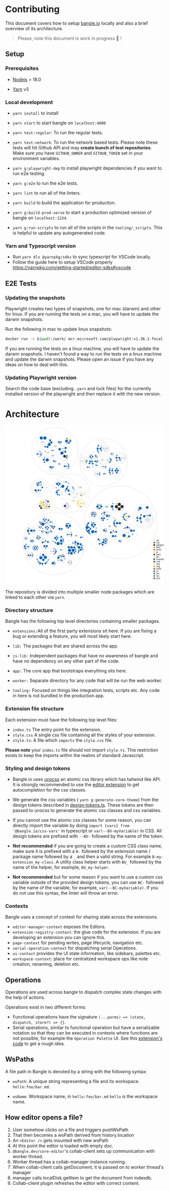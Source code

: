 # Contributing

This document covers how to setup [bangle.io](http://bangle.io) locally and also a brief overview of its architecture.

> Please, note this document is work in progress :nail_care: !

## Setup

### Prerequisites

- [Nodejs](https://nodejs.org/en/download/) > 18.0

- [Yarn](https://yarnpkg.com/) v3

### Local development

- `yarn install` to install

- `yarn start` to start bangle on `localhost:4000`

- `yarn test:regular`\: To run the regular tests.

- `yarn test:network`\: To run the network based tests. Please note these tests will hit Github API and may **create bunch of test repositories**. Make sure you have `GITHUB_OWNER` and `GITHUB_TOKEN` set in your environment variables.

- `yarn g:playwright-dep` to install playwright dependencies if you want to run e2e testing.

- `yarn g:e2e` to run the e2e tests.

- `yarn lint` to run all of the linters.

- `yarn build` to build the application for production.

- `yarn g:build-prod-serve` to start a production optimized version of bangle on `localhost:1234`.

- `yarn g:run-scripts` to run all of the scripts in the `tooling/_scripts`. This is helpful to update any autogenerated code.

### Yarn and Typescript version

- Run `yarn dlx @yarnpkg/sdks` to sync typescript for VSCode locally.
- Follow the guide here to setup VSCode properly <https://yarnpkg.com/getting-started/editor-sdks#vscode>

## E2E Tests

### Updating the snapshots

Playwright creates two types of snapshots, one for mac (darwin) and other for linux. If you are running the tests on a mac, you will have to update the darwin snapshots.

Run the following in mac to update linux snapshots:

```bash
docker run -v $(pwd):/work/ mcr.microsoft.com/playwright:v1.36.1-focal bash -c 'cd work && yarn install &&  yarn g:playwright-dep && NODE_OPTIONS="--max-old-space-size=8144"  yarn g:e2e '
```

If you are running the tests on a linux machine, you will have to update the darwin snapshots. I haven't found a way to run the tests on a linux machine and update the darwin snapshots. Please open an issue if you have any ideas on how to deal with this.

### Updating Playwright version

Search the code base (excluding `.yarn` and lock files)  for the currently installed version of the playwright and then replace it with the new version.

# Architecture

![overview](diagram.svg)

The repository is divided into multiple smaller node packages which are linked to each other via `yarn`.

### Directory structure

Bangle has the following top level directories containing smaller packages.

- `extensions:`All of the first party extensions sit here. If you are fixing a bug or extending a feature, you will most likely start here.

- `lib:` The packages that are shared across the app.

- `js-lib:` Independent packages that have no awareness of bangle and have no dependency on any other part of the code.

- `app:` The core app that bootstraps everything sits here.

- `worker:` Separate directory for any code that will be run the web worker.

- `tooling:` Focused on things like integration tests, scripts etc. Any code in here is not bundled in the production app.

### Extension file structure

Each extension must have the following top level files:

- `index.ts` The entry point for the extension.
- `style.css` A single css file containing all the styles of your extension.
- `style.ts`\: A file which `imports` the `style.css` file.

**Please note** your `index.ts` file should not import `style.ts`. This restriction exists to keep the imports within the realms of standard Javascript.

### Styling and design tokens

- Bangle.io uses [unocss](https://github.com/unocss/unocss) an atomic css library which has tailwind like API. It is strongly recommended to use the [editor extension](https://marketplace.visualstudio.com/items?itemName=antfu.unocss) to get autocompletion for the css classes.

- We generate the css variables ( `yarn g:generate-core-theme`) from the design tokens described in [design-tokens.ts](https://github.com/bangle-io/bangle-io/blob/dev/lib/shared-types/design-tokens.ts). These tokens are then passed to unocss to generate the atomic css classes and css variables.

- If you cannot use the atomic css classes for some reason, you can directly import the variable by doing `import {vars} from '@bangle.io/css-vars'` in typescript or `var(--BV-myVariable)` in CSS. All design tokens are prefixed with `--BV-` followed by the name of the token.

- **Not recommended** if you are going to create a custom CSS class name, make sure it is prefixed with a `B-` followed by the extension name / package name followed by a `_` and then a valid string. For example `B-my-extension_my-class`. A utility class helper starts with `BU_` followed by the name of the helper, for example, `BU_my-helper`.

- **Not recommended** but for some reason if you want to use a custom css variable outside of the provided design tokens, you can use `BC-` followed by the name of the variable, for example, `var(--BC-myVariable)`. If you do not use this syntax, the linter will throw an error.

### Contexts

Bangle uses a concept of context for sharing state across the extensions.

- `editor-manager-context` exposes the Editors.
- `extension-registry-context`\: the glue code for the extension. If you are developing an extension you can ignore this.
- `page-context` for pending writes, page lifecycle, navigation etc.
- `serial-operation-context` for dispatching serial Operations.
- `ui-context` provides the UI state information, like sidebars, palettes etc.
- `workspace-context`\: place for centralized workspace ops like note creation, renaming, deletion etc.

## Operations

Operations are used across bangle to dispatch complex state changes with the help of actions.

Operations exist in two different forms:

- Functional operations have the signature `(...parms) => (state, dispatch, store?) => {}`.
- Serial operations, similar to functional operation but have a serializable notation so that they can be executed in contexts where functions are not possible, for example the `Operation Palette` UI. See this [extension's code](https://github.com/bangle-io/bangle-io/blob/dev/extensions/core-actions/index.ts) to get a rough idea.

## WsPaths

A file path in Bangle is denoted by a string with the following syntax:

- `wsPath`\: A unique string representing a file and its workspace. `hello:foo/bar.md`.

- `wsName`\: Workspace name, in `hello:foo/bar.md` `hello` is the workspace name.

## How editor opens a file?

1. User somehow clicks on a file and triggers pushWsPath
2. That then becomes a wsPath derived from history.location
3. An `<Editor />` gets mounted with new wsPath
4. At this point the editor is loaded with empty doc.
5. `@bangle.dev/core-editor`'s collab-client sets up communication with worker thread.
6. Worker thread has a collab-manager instance running.
7. When collab-client calls getDocument, it is passed on to worker thread's manager
8. manager calls localDisk.getItem to get the document from indexdb.
9. Collab-client plugin refreshes the editor with correct content.
